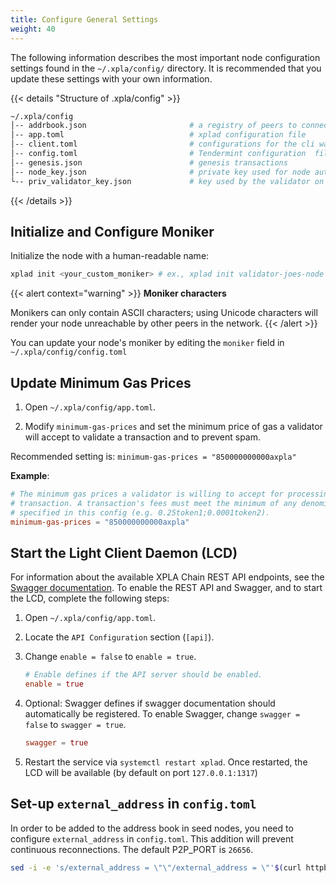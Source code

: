 ```yaml
---
title: Configure General Settings
weight: 40
---
```


The following information describes the most important node configuration settings found in the `~/.xpla/config/` directory. It is recommended that you update these settings with your own information.

{{< details "Structure of .xpla/config" >}}
```bash
~/.xpla/config
│-- addrbook.json                       # a registry of peers to connect to
│-- app.toml                            # xplad configuration file
│-- client.toml                         # configurations for the cli wallet (ex xplacli)
│-- config.toml                         # Tendermint configuration  file
│-- genesis.json                        # genesis transactions
│-- node_key.json                       # private key used for node authentication in the p2p protocol (its corresponding public key is the nodeid)
└-- priv_validator_key.json             # key used by the validator on the node to sign blocks
```
{{< /details >}}

## Initialize and Configure Moniker

Initialize the node with a human-readable name:

```bash
xplad init <your_custom_moniker> # ex., xplad init validator-joes-node
```

{{< alert context="warning" >}}
**Moniker characters**

Monikers can only contain ASCII characters; using Unicode characters will render your node unreachable by other peers in the network.
{{< /alert >}}

You can update your node's moniker by editing the `moniker` field in `~/.xpla/config/config.toml`

## Update Minimum Gas Prices

1. Open `~/.xpla/config/app.toml`.

2. Modify `minimum-gas-prices` and set the minimum price of gas a validator will accept to validate a transaction and to prevent spam.

Recommended setting is:
`minimum-gas-prices = "850000000000axpla"`

**Example**:

````toml
# The minimum gas prices a validator is willing to accept for processing a
# transaction. A transaction's fees must meet the minimum of any denomination
# specified in this config (e.g. 0.25token1;0.0001token2).
minimum-gas-prices = "850000000000axpla"
````

## Start the Light Client Daemon (LCD)

For information about the available XPLA Chain REST API endpoints, see the [Swagger documentation](https://cube-lcd.xpla.dev/swagger/). To enable the REST API and Swagger, and to start the LCD, complete the following steps:

1. Open `~/.xpla/config/app.toml`.

2. Locate the `API Configuration` section (`[api]`).

3. Change `enable = false` to `enable = true`.

   ```toml
   # Enable defines if the API server should be enabled.
   enable = true

4. Optional: Swagger defines if swagger documentation should automatically be registered. To enable Swagger, change `swagger = false` to `swagger = true`.

   ```toml
   swagger = true
   ```

5. Restart the service via `systemctl restart xplad`. Once restarted, the LCD will be available (by default on port `127.0.0.1:1317`)

## Set-up `external_address` in `config.toml`

In order to be added to the address book in seed nodes, you need to configure `external_address` in `config.toml`. This addition will prevent continuous reconnections. The default P2P_PORT is `26656`.

```sh
sed -i -e 's/external_address = \"\"/external_address = \"'$(curl httpbin.org/ip | jq -r .origin)':26656\"/g' ~/.xpla/config/config.toml
```

